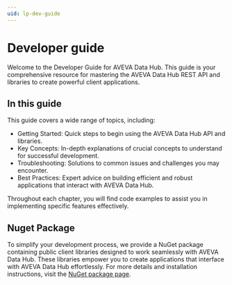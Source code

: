 ```yaml
---
uid: lp-dev-guide
--- 
```


# Developer guide

Welcome to the Developer Guide for AVEVA Data Hub. This guide is your comprehensive resource for mastering the AVEVA Data Hub REST API and libraries to create powerful client applications.

## In this guide

This guide covers a wide range of topics, including:

- Getting Started: Quick steps to begin using the AVEVA Data Hub API and libraries.
- Key Concepts: In-depth explanations of crucial concepts to understand for successful development.
- Troubleshooting: Solutions to common issues and challenges you may encounter.
- Best Practices: Expert advice on building efficient and robust applications that interact with AVEVA Data Hub.

Throughout each chapter, you will find code examples to assist you in implementing specific features effectively.

## Nuget Package

To simplify your development process, we provide a NuGet package containing public client libraries designed to work seamlessly with AVEVA Data Hub. These libraries empower you to create applications that interface with AVEVA Data Hub effortlessly. For more details and installation instructions, visit the [NuGet package page](https://www.nuget.org/packages/OSIsoft.OCSClients/#readme-body-tab).
